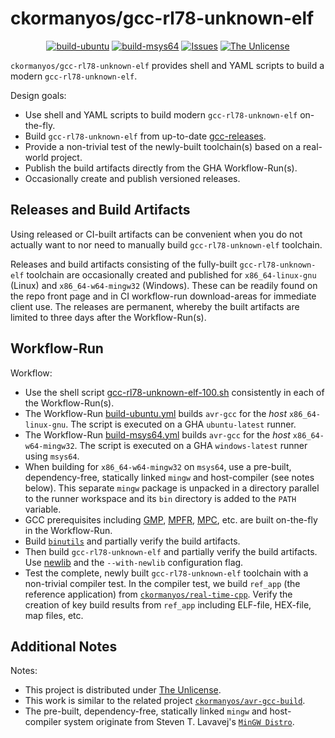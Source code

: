 ckormanyos/gcc-rl78-unknown-elf
==================

<p align="center">
    <a href="https://github.com/ckormanyos/gcc-rl78-unknown-elf/actions">
        <img src="https://github.com/ckormanyos/gcc-rl78-unknown-elf/actions/workflows/build-ubuntu.yml/badge.svg" alt="build-ubuntu"></a>
    <a href="https://github.com/ckormanyos/gcc-rl78-unknown-elf/actions">
        <img src="https://github.com/ckormanyos/gcc-rl78-unknown-elf/actions/workflows/build-msys64.yml/badge.svg" alt="build-msys64"></a>
    <a href="https://github.com/ckormanyos/gcc-rl78-unknown-elf/issues?q=is%3Aissue+is%3Aopen+sort%3Aupdated-desc">
        <img src="https://custom-icon-badges.herokuapp.com/github/issues-raw/ckormanyos/gcc-rl78-unknown-elf?logo=github" alt="Issues" /></a>
    <a href="https://github.com/ckormanyos/gcc-rl78-unknown-elf/blob/main/UNLICENSE">
        <img src="https://img.shields.io/badge/license-The Unlicense-blue.svg" alt="The Unlicense"></a>
</p>

`ckormanyos/gcc-rl78-unknown-elf` provides shell and YAML scripts to build a modern `gcc-rl78-unknown-elf`.

Design goals:
  - Use shell and YAML scripts to build modern `gcc-rl78-unknown-elf` on-the-fly.
  - Build `gcc-rl78-unknown-elf` from up-to-date [gcc-releases](https://ftp.gnu.org/gnu/gcc).
  - Provide a non-trivial test of the newly-built toolchain(s) based on a real-world project.
  - Publish the build artifacts directly from the GHA Workflow-Run(s).
  - Occasionally create and publish versioned releases.

## Releases and Build Artifacts

Using released or CI-built artifacts can be convenient when you
do not actually want to nor need to manually build
`gcc-rl78-unknown-elf` toolchain.

Releases and build artifacts consisting of the
fully-built `gcc-rl78-unknown-elf` toolchain are occasionally created
and published for `x86_64-linux-gnu` (Linux) and
`x86_64-w64-mingw32` (Windows). These can be readily found
on the repo front page and in CI workflow-run download-areas
for immediate client use. The releases are permanent, whereby
the built artifacts are limited to three days after the
Workflow-Run(s).

## Workflow-Run

Workflow:
  - Use the shell script [gcc-rl78-unknown-elf-100.sh](./gcc-rl78-unknown-elf-100.sh) consistently in each of the Workflow-Run(s).
  - The Workflow-Run [build-ubuntu.yml](./.github/workflows/build-ubuntu.yml) builds `avr-gcc` for the _host_ `x86_64-linux-gnu`. The script is executed on a GHA `ubuntu-latest` runner.
  - The Workflow-Run [build-msys64.yml](./.github/workflows/build-msys64.yml) builds `avr-gcc` for the _host_ `x86_64-w64-mingw32`. The script is executed on a GHA `windows-latest` runner using `msys64`.
  - When building for `x86_64-w64-mingw32` on `msys64`, use a pre-built, dependency-free, statically linked `mingw` and host-compiler (see notes below). This separate `mingw` package is unpacked in a directory parallel to the runner workspace and its `bin` directory is added to the `PATH` variable.
  - GCC prerequisites including [GMP](https://gmplib.org), [MPFR](https://www.mpfr.org), [MPC](https://www.multiprecision.org), etc. are built on-the-fly in the Workflow-Run.
  - Build [`binutils`](https://www.gnu.org/software/binutils) and partially verify the build artifacts.
  - Then build `gcc-rl78-unknown-elf` and partially verify the build artifacts. Use [newlib](https://sourceware.org/newlib) and the `--with-newlib` configuration flag.
  - Test the complete, newly built `gcc-rl78-unknown-elf` toolchain with a non-trivial compiler test. In the compiler test, we build `ref_app` (the reference application) from [`ckormanyos/real-time-cpp`](https://github.com/ckormanyos). Verify the creation of key build results from `ref_app` including ELF-file, HEX-file, map files, etc.

## Additional Notes

Notes:
  - This project is distributed under [The Unlicense](./UNLICENSE).
  - This work is similar to the related project [`ckormanyos/avr-gcc-build`](https://github.com/ckormanyos/avr-gcc-build).
  - The pre-built, dependency-free, statically linked `mingw` and host-compiler system originate from Steven T. Lavavej's [`MinGW Distro`](https://nuwen.net/mingw.html).

